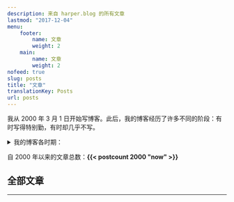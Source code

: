 ```yaml
---
description: 来自 harper.blog 的所有文章
lastmod: "2017-12-04"
menu:
    footer:
        name: 文章
        weight: 2
    main:
        name: 文章
        weight: 2
nofeed: true
slug: posts
title: "文章"
translationKey: Posts
url: posts
---
```


我从 2000 年 3 月 1 日开始写博客。此后，我的博客经历了许多不同的阶段：有时写得特别勤，有时却几乎不写。

<details>
  <summary>我的博客各时期：</summary>

- **2024 – 至今** – _{{< postcount 2024 "now" >}}_
- **2023 – 2024** – 实验性人生阶段 3 (_{{< postcount 2023 2024 >}}_)
- **2020 – 2023** – Galactic 时期 (_{{< postcount 2020 2023 >}}_)
- **2018 – 2020** – 实验性人生阶段 2 (_{{< postcount 2018 2020 >}}_)
- **2015 – 2018** – PayPal 时期 (_{{< postcount 2015 2018 >}}_)
- **2012 – 2015** – 低调时期 (_{{< postcount 2012 2015 >}}_)
- **2011 – 2012** – 奥巴马时期 (_{{< postcount 2011 2012 >}}_)
- **2009 – 2011** – 实验性人生阶段 1 (_{{< postcount 2009 2011 >}}_)
- **2005 – 2009** – Threadless 时期 (_{{< postcount 2005 2009 >}}_)
- **2004 – 2005** – 夜店生活与第二份工作 (_{{< postcount 2004 2005 >}}_)
- **2001 – 2004** – 夜店生活与第一份工作 (_{{< postcount 2001 2004 >}}_)
- **2000 – 2001** – 大学时期 (_{{< postcount 2000 2001 >}}_)

</details>

自 2000 年以来的文章总数：**{{< postcount 2000 "now" >}}**

## 全部文章

---
